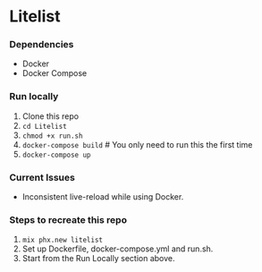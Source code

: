 # Litelist

### Dependencies

* Docker
* Docker Compose

### Run locally
1. Clone this repo
1. `cd Litelist`
1. `chmod +x run.sh`
1. `docker-compose build` # You only need to run this the first time
1. `docker-compose up`

### Current Issues
* Inconsistent live-reload while using Docker.

### Steps to recreate this repo
1. `mix phx.new litelist`
1. Set up Dockerfile, docker-compose.yml and run.sh.
1. Start from the Run Locally section above.
